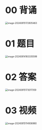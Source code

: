 # 00 背诵

<img src="https://cvp.oss-cn-shanghai.aliyuncs.com/202408151728736.png" alt="image-20240815172805463" style="zoom:50%;" />



# 01 题目

<img src="https://cvp.oss-cn-shanghai.aliyuncs.com/202408141833683.png" alt="image-20240814183335599" style="zoom:50%;" />



# 02 答案

<img src="https://cvp.oss-cn-shanghai.aliyuncs.com/202408151730645.png" alt="image-20240815173017359" style="zoom:50%;" />



# 03 视频

<img src="https://cvp.oss-cn-shanghai.aliyuncs.com/202408151149301.png" alt="image-20240815114936980" style="zoom:50%;" />
